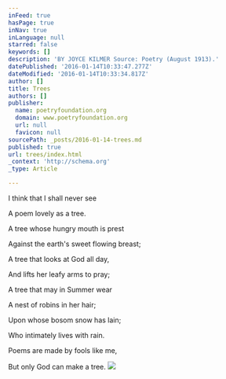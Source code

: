 ```yaml
---
inFeed: true
hasPage: true
inNav: true
inLanguage: null
starred: false
keywords: []
description: 'BY JOYCE KILMER Source: Poetry (August 1913).'
datePublished: '2016-01-14T10:33:47.277Z'
dateModified: '2016-01-14T10:33:34.817Z'
author: []
title: Trees
authors: []
publisher:
  name: poetryfoundation.org
  domain: www.poetryfoundation.org
  url: null
  favicon: null
sourcePath: _posts/2016-01-14-trees.md
published: true
url: trees/index.html
_context: 'http://schema.org'
_type: Article

---
```

I think that I shall never see 

A poem lovely as a tree. 

A tree whose hungry mouth is prest 

Against the earth's sweet flowing breast; 

A tree that looks at God all day, 

And lifts her leafy arms to pray; 

A tree that may in Summer wear 

A nest of robins in her hair; 

Upon whose bosom snow has lain; 

Who intimately lives with rain. 

Poems are made by fools like me, 

But only God can make a tree. ![](https://the-grid-user-content.s3-us-west-2.amazonaws.com/82f3b3ff-d1ce-4673-9c19-b0cc8b4f437e.jpg)